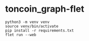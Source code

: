 # toncoin_graph-flet

```
python3 -m venv venv
source venv/bin/activate
pip install -r requirements.txt
flet run --web
```
